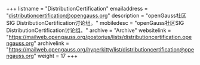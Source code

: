 +++
listname = "DistributionCertification"
emailaddress = "distributioncertification@opengauss.org"
description = "openGauss社区SIG DistributionCertification讨论组。"
mobiledesc = "openGauss社区SIG DistributionCertification讨论组。"
archive = "Archive"
websitelink = "https://mailweb.opengauss.org/postorius/lists/distributioncertification.opengauss.org"
archivelink = "https://mailweb.opengauss.org/hyperkitty/list/distributioncertification@opengauss.org"
weight =  17
+++